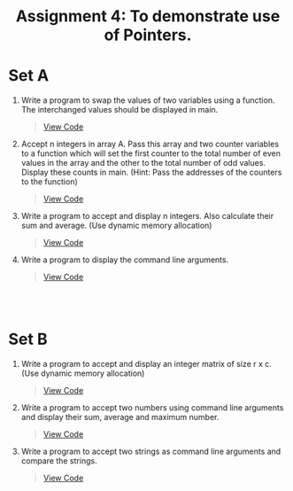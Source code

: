 <h1 align = "center"></h1>
<h1 align = "center">Assignment 4: To demonstrate use of Pointers.</h1>
<h1 align = "left">Set A</h1>

1. Write a program to swap the values of two variables using a function. The interchanged values should be displayed in main.
    > [View Code](Pointers/Set_A/Q1.c)
2. Accept n integers in array A. Pass this array and two counter variables to a function which will set the first counter to the total number of even values in the array and the other to the total number of odd values. Display these counts in main. (Hint: Pass the addresses of the counters to the function)
    > [View Code](Pointers/Set_A/Q2.c)
3. Write a program to accept and display n integers. Also calculate their sum and average. (Use dynamic memory allocation)
    > [View Code](Pointers/Set_A/Q3.c)
4. Write a program to display the command line arguments.
    > [View Code](Pointers/Set_A/Q4.c) 


<br>
<br>
<h1 align = "left"></h1>
<h1 align = "left">Set B</h1>

1. Write a program to accept and display an integer matrix of size r x c. (Use dynamic memory allocation)
    > [View Code](Pointers/Set_B/Q1.c)
2.  Write a program to accept two numbers using command line arguments and display their sum, average and maximum number.
    > [View Code](Pointers/Set_B/Q2.c)
3.  Write a program to accept two strings as command line arguments and compare the strings.
    > [View Code](Pointers/Set_B/Q3.c)